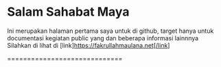 # Salam Sahabat Maya

Ini merupakan halaman pertama saya untuk di github, target hanya untuk documentasi kegiatan public yang
dan beberapa informasi lainnnya Silahkan di lihat di [link]https://fakrullahmaulana.net[/link]

=============================
